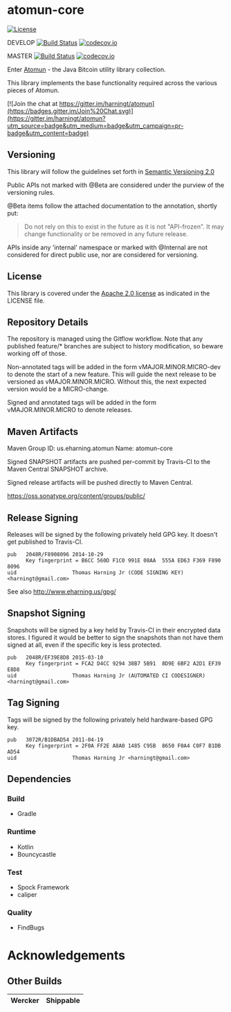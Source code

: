 # atomun-core

[![License](http://img.shields.io/badge/license-Apache_2-red.svg)][Apache2.0]

DEVELOP [![Build Status](https://travis-ci.org/harningt/atomun-core.svg?branch=develop)](https://travis-ci.org/harningt/atomun-core) [![codecov.io](https://codecov.io/github/harningt/atomun-core/coverage.svg?branch=develop)](https://codecov.io/github/harningt/atomun-core?branch=develop)

MASTER [![Build Status](https://travis-ci.org/harningt/atomun-core.svg?branch=master)](https://travis-ci.org/harningt/atomun-core) [![codecov.io](https://codecov.io/github/harningt/atomun-core/coverage.svg?branch=master)](https://codecov.io/github/harningt/atomun-core?branch=master)

Enter [Atomun](https://github.com/harningt/atomun) - the Java Bitcoin utility library collection.

This library implements the base functionality required across the various
pieces of Atomun.

[![Join the chat at https://gitter.im/harningt/atomun](https://badges.gitter.im/Join%20Chat.svg)](https://gitter.im/harningt/atomun?utm_source=badge&utm_medium=badge&utm_campaign=pr-badge&utm_content=badge)


## Versioning

This library will follow the guidelines set forth in [Semantic Versioning 2.0][SemVer2.0]

Public APIs not marked with @Beta are considered under the purview of the versioning rules.

@Beta items follow the attached documentation to the annotation, shortly put:

> Do not rely on this to exist in the future as it is not "API-frozen".
> It may change functionality or be removed in any future release.

APIs inside any 'internal' namespace or marked with @Internal
are not considered for direct public use, nor are considered for
versioning.

## License

This library is covered under the [Apache 2.0 license][Apache2.0] as indicated in the LICENSE file.

## Repository Details

The repository is managed using the Gitflow workflow. Note that any published
feature/* branches are subject to history modification, so beware working
off of those.

Non-annotated tags will be added in the form vMAJOR.MINOR.MICRO-dev to denote the
start of a new feature. This will guide the next release to be versioned as
vMAJOR.MINOR.MICRO. Without this, the next expected version would be a MICRO-change.

Signed and annotated tags will be added in the form vMAJOR.MINOR.MICRO to denote
releases.

## Maven Artifacts

Maven Group ID: us.eharning.atomun
Name: atomun-core

Signed SNAPSHOT artifacts are pushed per-commit by Travis-CI to the
Maven Central SNAPSHOT archive.

Signed release artifacts will be pushed directly to Maven Central.

<https://oss.sonatype.org/content/groups/public/>

## Release Signing

Releases will be signed by the following privately held GPG key. It doesn't
get published to Travis-CI.

    pub   2048R/F8908096 2014-10-29
          Key fingerprint = B6CC 560D F1C0 991E 08AA  555A ED63 F369 F890 8096
    uid                  Thomas Harning Jr (CODE SIGNING KEY) <harningt@gmail.com>

See also <http://www.eharning.us/gpg/>

## Snapshot Signing

Snapshots will be signed by a key held by Travis-CI in their encrypted
data stores. I figured it would be better to sign the snapshots than not
have them signed at all, even if the specific key is less protected.

    pub   2048R/EF39E8D8 2015-03-10
          Key fingerprint = FCA2 D4CC 9294 38B7 5B91  8D9E 6BF2 A2D1 EF39 E8D8
    uid                  Thomas Harning Jr (AUTOMATED CI CODESIGNER) <harningt@gmail.com>

## Tag Signing

Tags will be signed by the following privately held hardware-based GPG key.

    pub   3072R/B1DBAD54 2011-04-19
          Key fingerprint = 2F0A FF2E A8A0 1485 C95B  8650 F0A4 C0F7 B1DB AD54
    uid                  Thomas Harning Jr <harningt@gmail.com>

## Dependencies
### Build

 * Gradle

### Runtime

 * Kotlin
 * Bouncycastle

### Test

 * Spock Framework
 * caliper

### Quality

 * FindBugs

# Acknowledgements

## Other Builds

| Wercker | Shippable |
|---------|-----------|

[Apache2.0]: http://www.apache.org/licenses/LICENSE-2.0
[SemVer2.0]: http://semver.org/spec/v2.0.0.html
